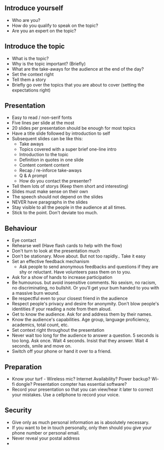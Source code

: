 ## Introduce yourself
- Who are you?
- How do you qualify to speak on the topic?
- Are you an expert on the topic?

## Introduce the topic
- What is the topic?
- Why is the topic important? (Briefly)
- What are the take-aways for the audience at the end of the day?
- Set the context right
- Tell them a story
- Briefly go over the topics that you are about to cover (setting the expectations right)

## Presentation
- Easy to read / non-serif fonts
- Five lines per slide at the most
- 20 slides per presentation should be enough for most topics
- Have a title slide followed by introduction to self 
- Subsequent slides can be like this:
    - Take aways
    - Topics covered with a super brief one-line intro
    - Introduction to the topic
    - Definition in quotes in one slide
    - Content content content
    - Recap / re-inforce take-aways
    - Q & A prompt
    - How do you contact the presenter?
- Tell them lots of storys (Keep them short and interesting)
- Slides must make sense on their own
- The speech should not depend on the slides
- NEVER have paragraphs in the slides
- Stay visible to all the people in the audience at all times. 
- Stick to the point. Don't deviate too much.

## Behaviour
- Eye contact 
- Rehearse well (Have flash cards to help with the flow)
- Don't turn to look at the presentation much
- Don't be stationary. Move about. But not too rapidly.. Take it easy
- Set an effective feedback mechanism
    - Ask people to send anonymous feedbacks and questions if they are shy or reluctant. Have volunteers pass them on to you.
- Ask for a show of hands to increase participation
- Be humourous. but avoid insensitive comments. No sexism, no racism, no discriminating, no bullshit. Or you'll get your bum handed to you with a massive burn wound. 
- Be respectful even to your closest friend in the audience
- Respect people's privacy and desire for anonymity. Don't blow people's identities if your reading a note from them aloud.
- Get to know the audience. Ask for and address them by their names.
- Know the audience's capabilities. Age group, language proficiency, academics, total count, etc.
- Set context right throughout the presentation
- Never wait too long for the audience to answer a question. 5 seconds is too long. Ask once. Wait 4 seconds. Insist that they answer. Wait 4 seconds, smile and move on.
- Switch off your phone or hand it over to a friend.

## Preparation
- Know your turf - Wireless mic? Internet Availability? Power backup? Wi-fi dongle? Presentation compter has essential software?
- Record your presentation so that you can view/hear it later to correct your mistakes. Use a cellphone to record your voice. 

## Security
- Give only as much personal information as is absolutely necessary.
- If you want to be in touch personally, only then should you give your phone number or personal email.
- Never reveal your postal address
-
